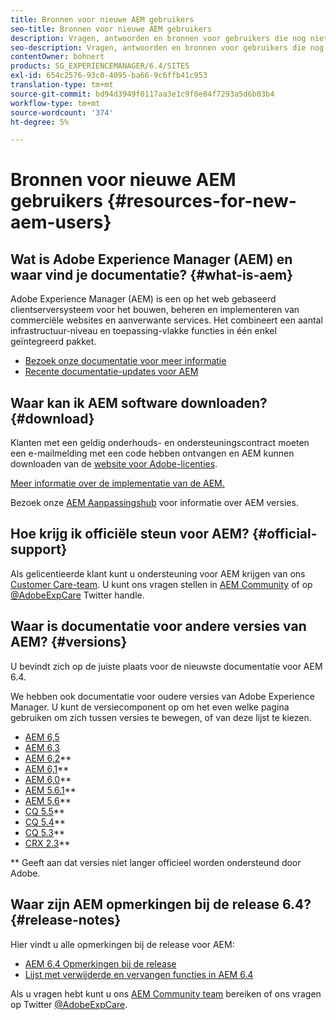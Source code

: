```yaml
---
title: Bronnen voor nieuwe AEM gebruikers
seo-title: Bronnen voor nieuwe AEM gebruikers
description: Vragen, antwoorden en bronnen voor gebruikers die nog niet zijn AEM
seo-description: Vragen, antwoorden en bronnen voor gebruikers die nog niet zijn AEM
contentOwner: bohnert
products: SG_EXPERIENCEMANAGER/6.4/SITES
exl-id: 654c2576-93c0-4095-ba66-9c6ffb41c953
translation-type: tm+mt
source-git-commit: bd94d3949f0117aa3e1c9f0e84f7293a5d6b03b4
workflow-type: tm+mt
source-wordcount: '374'
ht-degree: 5%

---
```


# Bronnen voor nieuwe AEM gebruikers {#resources-for-new-aem-users}

## Wat is Adobe Experience Manager (AEM) en waar vind je documentatie? {#what-is-aem}

Adobe Experience Manager (AEM) is een op het web gebaseerd clientserversysteem voor het bouwen, beheren en implementeren van commerciële websites en aanverwante services. Het combineert een aantal infrastructuur-niveau en toepassing-vlakke functies in één enkel geïntegreerd pakket.

* [Bezoek onze documentatie voor meer informatie](/help/sites-deploying/home.md)
* [Recente documentatie-updates voor AEM](https://helpx.adobe.com/experience-manager/documentation-updates.html)

## Waar kan ik AEM software downloaden? {#download}

Klanten met een geldig onderhouds- en ondersteuningscontract moeten een e-mailmelding met een code hebben ontvangen en AEM kunnen downloaden van de [website voor Adobe-licenties](http://licensing.adobe.com/).

[Meer informatie over de implementatie van de AEM.](/help/sites-deploying/home.md)

Bezoek onze [AEM Aanpassingshub](https://helpx.adobe.com/experience-manager/aem-releases-updates.html) voor informatie over AEM versies.

## Hoe krijg ik officiële steun voor AEM? {#official-support}

Als gelicentieerde klant kunt u ondersteuning voor AEM krijgen van ons [Customer Care-team](https://helpx.adobe.com/marketing-cloud/contact-support.html). U kunt ons vragen stellen in [AEM Community](https://forums.adobe.com/community/experience-cloud/marketing-cloud/experience-manager) of op [@AdobeExpCare](https://twitter.com/adobeexpcare) Twitter handle.

## Waar is documentatie voor andere versies van AEM? {#versions}

U bevindt zich op de juiste plaats voor de nieuwste documentatie voor AEM 6.4.

We hebben ook documentatie voor oudere versies van Adobe Experience Manager. U kunt de versiecomponent op om het even welke pagina gebruiken om zich tussen versies te bewegen, of van deze lijst te kiezen.

* [AEM 6,5](https://helpx.adobe.com/nl/support/experience-manager/6-5.html)
* [AEM 6,3](https://helpx.adobe.com/nl/support/experience-manager/6-3.html)
* [AEM 6,2](https://helpx.adobe.com/nl/support/experience-manager/6-2.html)**
* [AEM 6,1](https://docs.adobe.com/docs/en/aem/6-1.html)**
* [AEM 6,0](https://docs.adobe.com/docs/en/aem/6-0.html)**
* [AEM 5.6.1](https://helpx.adobe.com/experience-manager/aem-previous-versions.html)**
* [AEM 5,6](https://helpx.adobe.com/experience-manager/aem-previous-versions.html)**
* [CQ 5.5](https://helpx.adobe.com/experience-manager/aem-previous-versions.html)**
* [CQ 5.4](https://helpx.adobe.com/experience-manager/aem-previous-versions.html)**
* [CQ 5.3](https://helpx.adobe.com/experience-manager/aem-previous-versions.html)**
* [CRX 2.3](https://helpx.adobe.com/experience-manager/aem-previous-versions.html)**

** Geeft aan dat versies niet langer officieel worden ondersteund door Adobe.

## Waar zijn AEM opmerkingen bij de release 6.4? {#release-notes}

Hier vindt u alle opmerkingen bij de release voor AEM:

* [AEM 6.4 Opmerkingen bij de release](/help/release-notes/home.md)
* [Lijst met verwijderde en vervangen functies in AEM 6.4](/help/release-notes/deprecated-removed-features.md)

Als u vragen hebt kunt u ons [AEM Community team](http://help-forums.adobe.com/content/adobeforums/en/experience-manager-forum/adobe-experience-manager.html) bereiken of ons vragen op Twitter [@AdobeExpCare](https://twitter.com/adobeexpcare).
